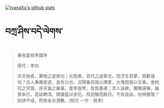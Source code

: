 [![IvanaXu's github stats](https://github-readme-stats.vercel.app/api?username=IvanaXu&show_icons=true&theme=vue-dark)](https://github.com/anuraghazra/github-readme-stats)
# བཀྲ་ཤིས་བདེ་ལེགས་
> 春夜宴桃李園序
> 
> 唐代：李白 
> 
> 夫天地者，萬物之逆旅也；光陰者，百代之過客也。而浮生若夢，爲歡幾何？古人秉燭夜遊，良有以也。況陽春召我以煙景，大塊假我以文章。會桃花之芳園，序天倫之樂事。羣季俊秀，皆爲惠連；吾人詠歌，獨慚康樂。幽賞未已，高談轉清。開瓊筵以坐花，飛羽觴而醉月。不有佳詠，何伸雅懷？如詩不成，罰依金谷酒數。(桃花 一作：桃李)
>
